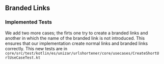 ## Branded Links


### Implemented Tests
We add two more cases; the firts one try to create a branded links and another in which the name of the branded link is not introduced. This ensures that our implementation create normal links and branded links correctly. This new tests are in `core/src/test/kotlin/es/unizar/urlshortener/core/usecases/CreateShortUrlUseCaseTest.kt`